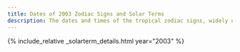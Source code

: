 ```yaml
---
title: Dates of 2003 Zodiac Signs and Solar Terms
description: The dates and times of the tropical zodiac signs, widely used in western astrology, and solar terms of year 2003
---
```

{% include_relative _solarterm_details.html year="2003" %}
